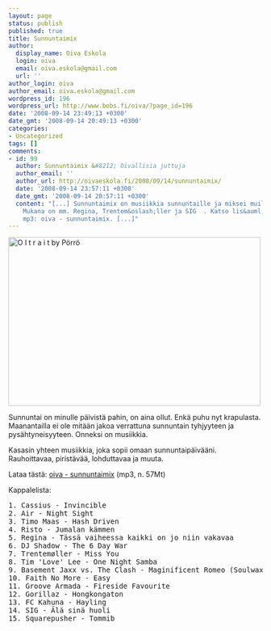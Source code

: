 ```yaml
---
layout: page
status: publish
published: true
title: Sunnuntaimix
author:
  display_name: Oiva Eskola
  login: oiva
  email: oiva.eskola@gmail.com
  url: ''
author_login: oiva
author_email: oiva.eskola@gmail.com
wordpress_id: 196
wordpress_url: http://www.bobs.fi/oiva/?page_id=196
date: '2008-09-14 23:49:13 +0300'
date_gmt: '2008-09-14 20:49:13 +0300'
categories:
- Uncategorized
tags: []
comments:
- id: 99
  author: Sunnuntaimix &#8212; Oivallisia juttuja
  author_email: ''
  author_url: http://oivaeskola.fi/2008/09/14/sunnuntaimix/
  date: '2008-09-14 23:57:11 +0300'
  date_gmt: '2008-09-14 20:57:11 +0300'
  content: "[...] Sunnuntaimix on musiikkia sunnuntaille ja miksei muillekin p&auml;iville.
    Mukana on mm. Regina, Trentem&oslash;ller ja SIG  . Katso lis&auml;&auml; ja lataa
    mp3: oiva - sunnuntaimix. [...]"
---
```

<p><a href="http://www.flickr.com/photos/pesis/2295689513/"><img title="O l t r a i t by P&ouml;rr&ouml;" src="http://farm4.static.flickr.com/3250/2295689513_1186be4674.jpg" alt="O l t r a i t by P&ouml;rr&ouml;" width="500" height="334" /></a></p>
<p>Sunnuntai on minulle p&auml;ivist&auml; pahin, on aina ollut. Enk&auml; puhu nyt krapulasta. Maanantailla ei ole mit&auml;&auml;n jakoa verrattuna sunnuntain tyhjyyteen ja pys&auml;htyneisyyteen. Onneksi on musiikkia.</p>
<p>Kasasin yhteen musiikkia, joka sopii omaan sunnuntaip&auml;iv&auml;&auml;ni. Rauhoittavaa, pirist&auml;v&auml;&auml;, lohduttavaa ja muuta.</p>
<p>Lataa t&auml;st&auml;: <a href="http://www.bobs.fi/oiva-sunnuntaimix.mp3">oiva - sunnuntaimix</a> (mp3, n. 57Mt)</p>
<p>Kappalelista:</p>
<pre>1. Cassius - Invincible
2. Air - Night Sight
3. Timo Maas - Hash Driven
4. Risto - Jumalan k&auml;mmen
5. Regina - T&auml;ss&auml; vaiheessa kaikki on jo niin vakavaa
6. DJ Shadow - The 6 Day War
7. Trentem&oslash;ller - Miss You
8. Tim 'Love' Lee - One Night Samba
9. Basement Jaxx vs. The Clash - Maginificent Romeo (Soulwax remix)
10. Faith No More - Easy
11. Groove Armada - Fireside Favourite
12. Gorillaz - Hongkongaton
13. FC Kahuna - Hayling
14. SIG - &Auml;l&auml; sin&auml; huoli
15. Squarepusher - Tommib</pre>
